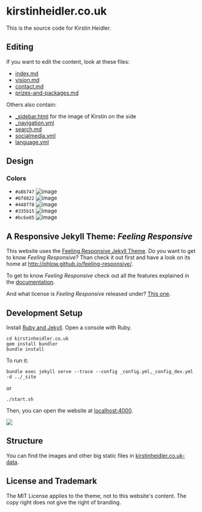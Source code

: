 # kirstinheidler.co.uk

This is the source code for Kirstin Heidler.

## Editing

If you want to edit the content, look at these files:

- [index.md](pages/pages-root-folder/index.md)
- [vision.md](_includes/vision.md)
- [contact.md](pages/contact.md)
- [prizes-and-packages.md](pages/prizes-and-packages.md)

Others also contain:

- [_sidebar.html](_data/_sitebar.html)
  for the image of Kirstin on the side
- [_navigation.yml](_data/_navigation.yml)
- [search.md](pages/search.yml)
- [socialmedia.yml](_data/socialmedia.yml)
- [language.yml](_data/language.yml)

## Design

### Colors
- `#a8b747` 
![image](https://user-images.githubusercontent.com/564768/166297682-ebb5d3a2-0795-499c-8eb0-af31095a09c4.png)
- `#6f8822` 
![image](https://user-images.githubusercontent.com/564768/166297800-ca8ff07c-0070-45d2-a64a-0192da1ea14b.png)
- `#448f78` 
![image](https://user-images.githubusercontent.com/564768/166297907-ec7243ab-0de0-4558-aacb-b43cfecc0cbe.png)
- `#335b15` 
![image](https://user-images.githubusercontent.com/564768/166298105-2ee85269-09cb-4343-b799-9dc8553b7084.png)
- `#bc6e85` 
![image](https://user-images.githubusercontent.com/564768/166298242-dcb39ee4-df48-477c-8476-0fbffbdd96f7.png)


## A Responsive Jekyll Theme: *Feeling Responsive*

This website uses the 
[Feeling Responsive Jekyll Theme](https://github.com/Phlow/feeling-responsive).
Do you want to get to know *Feeling Responsive*? Than check it out first and have a look on its home at  <http://phlow.github.io/feeling-responsive/>.

To get to know *Feeling Responsive* check out all the features explained in the [documentation][1].

And what license is *Feeling Responsive* released under? [This one][2].

## Development Setup

Install [Ruby and Jekyll](https://jekyllrb.com/docs/installation/windows/).
Open a console with Ruby.

```
cd kirstinheidler.co.uk
gem install bundler
bundle install
```

To run it:

```
bundle exec jekyll serve --trace --config _config.yml,_config_dev.yml -d ../_site
```
or
```
./start.sh
```
Then, you can open the website at [localhost:4000](http://localhost:4000/).

![](https://kirstin.github.io/kirstinheidler.co.uk-data/images/readme-console.png)


## Structure

You can find the images and other big static files in 
[kirstinheidler.co.uk-data](https://github.com/kirstin/kirstinheidler.co.uk-data).

## License and Trademark

The MIT License applies to the theme, not to this website's content.
The copy right does not give the right of branding.


 [1]: http://phlow.github.io/feeling-responsive/documentation/
 [2]: https://github.com/Phlow/feeling-responsive/blob/gh-pages/LICENSE
 [3]: http://phlow.github.io/feeling-responsive/info/
 [4]: https://www.youtube.com/watch?v=rLS-BEvlEyY
 [5]: https://github.com/TWiStErRob
 [6]: https://phlow.github.io/feeling-responsive/changelog/
 [7]: http://phlow.github.io/feeling-responsive/
 [8]: http://phlow.github.io/simplicity/
 [9]: #
 [10]: #
